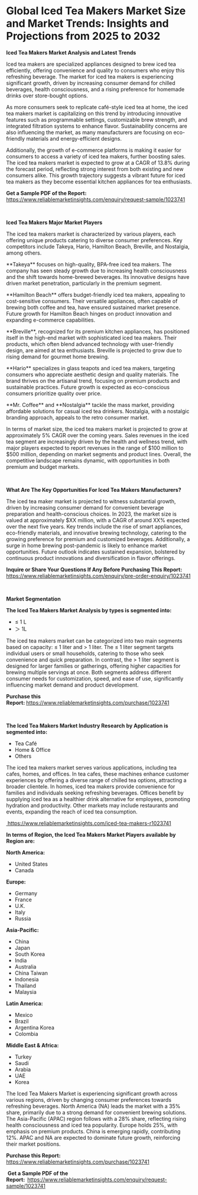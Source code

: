 <p><h1>Global Iced Tea Makers Market Size and Market Trends: Insights and Projections from 2025 to 2032</h1></p><p><strong>Iced Tea Makers Market Analysis and Latest Trends</strong></p>
<p><p>Iced tea makers are specialized appliances designed to brew iced tea efficiently, offering convenience and quality to consumers who enjoy this refreshing beverage. The market for iced tea makers is experiencing significant growth, driven by increasing consumer demand for chilled beverages, health consciousness, and a rising preference for homemade drinks over store-bought options. </p><p>As more consumers seek to replicate café-style iced tea at home, the iced tea makers market is capitalizing on this trend by introducing innovative features such as programmable settings, customizable brew strength, and integrated filtration systems to enhance flavor. Sustainability concerns are also influencing the market, as many manufacturers are focusing on eco-friendly materials and energy-efficient designs. </p><p>Additionally, the growth of e-commerce platforms is making it easier for consumers to access a variety of iced tea makers, further boosting sales. The iced tea makers market is expected to grow at a CAGR of 13.8% during the forecast period, reflecting strong interest from both existing and new consumers alike. This growth trajectory suggests a vibrant future for iced tea makers as they become essential kitchen appliances for tea enthusiasts.</p></p>
<p><strong>Get a Sample PDF of the Report:&nbsp;</strong> <a href="https://www.reliablemarketinsights.com/enquiry/request-sample/1023741?utm_campaign=3216&utm_medium=2&utm_source=Github&utm_content=ia&utm_term=16042025&utm_id=iced-tea-makers">https://www.reliablemarketinsights.com/enquiry/request-sample/1023741</a></p>
<p>&nbsp;</p>
<p><strong>Iced Tea Makers Major Market Players</strong></p>
<p><p>The iced tea makers market is characterized by various players, each offering unique products catering to diverse consumer preferences. Key competitors include Takeya, Hario, Hamilton Beach, Breville, and Nostalgia, among others.</p><p>**Takeya** focuses on high-quality, BPA-free iced tea makers. The company has seen steady growth due to increasing health consciousness and the shift towards home-brewed beverages. Its innovative designs have driven market penetration, particularly in the premium segment.</p><p>**Hamilton Beach** offers budget-friendly iced tea makers, appealing to cost-sensitive consumers. Their versatile appliances, often capable of brewing both coffee and tea, have ensured sustained market presence. Future growth for Hamilton Beach hinges on product innovation and expanding e-commerce capabilities.</p><p>**Breville**, recognized for its premium kitchen appliances, has positioned itself in the high-end market with sophisticated iced tea makers. Their products, which often blend advanced technology with user-friendly design, are aimed at tea enthusiasts. Breville is projected to grow due to rising demand for gourmet home brewing.</p><p>**Hario** specializes in glass teapots and iced tea makers, targeting consumers who appreciate aesthetic design and quality materials. The brand thrives on the artisanal trend, focusing on premium products and sustainable practices. Future growth is expected as eco-conscious consumers prioritize quality over price.</p><p>**Mr. Coffee** and **Nostalgia** tackle the mass market, providing affordable solutions for casual iced tea drinkers. Nostalgia, with a nostalgic branding approach, appeals to the retro consumer market.</p><p>In terms of market size, the iced tea makers market is projected to grow at approximately 5% CAGR over the coming years. Sales revenues in the iced tea segment are increasingly driven by the health and wellness trend, with major players expected to report revenues in the range of $100 million to $500 million, depending on market segments and product lines. Overall, the competitive landscape remains dynamic, with opportunities in both premium and budget markets.</p></p>
<p>&nbsp;</p>
<p><strong>What Are The Key Opportunities For Iced Tea Makers Manufacturers?</strong></p>
<p><p>The iced tea maker market is projected to witness substantial growth, driven by increasing consumer demand for convenient beverage preparation and health-conscious choices. In 2023, the market size is valued at approximately $XX million, with a CAGR of around XX% expected over the next five years. Key trends include the rise of smart appliances, eco-friendly materials, and innovative brewing technology, catering to the growing preference for premium and customized beverages. Additionally, a surge in home brewing post-pandemic is likely to enhance market opportunities. Future outlook indicates sustained expansion, bolstered by continuous product innovations and diversification in flavor offerings.</p></p>
<p><strong>Inquire or Share Your Questions If Any Before Purchasing This Report:</strong> <a href="https://www.reliablemarketinsights.com/enquiry/pre-order-enquiry/1023741?utm_campaign=3216&utm_medium=2&utm_source=Github&utm_content=ia&utm_term=16042025&utm_id=iced-tea-makers">https://www.reliablemarketinsights.com/enquiry/pre-order-enquiry/1023741</a></p>
<p>&nbsp;</p>
<p><strong>Market Segmentation</strong></p>
<p><strong>The Iced Tea Makers Market Analysis by types is segmented into:</strong></p>
<p><ul><li>≤ 1 L</li><li>＞ 1L</li></ul></p>
<p><p>The iced tea makers market can be categorized into two main segments based on capacity: ≤ 1 liter and > 1 liter. The ≤ 1 liter segment targets individual users or small households, catering to those who seek convenience and quick preparation. In contrast, the > 1 liter segment is designed for larger families or gatherings, offering higher capacities for brewing multiple servings at once. Both segments address different consumer needs for customization, speed, and ease of use, significantly influencing market demand and product development.</p></p>
<p><strong>Purchase this Report:&nbsp;</strong><a href="https://www.reliablemarketinsights.com/purchase/1023741?utm_campaign=3216&utm_medium=2&utm_source=Github&utm_content=ia&utm_term=16042025&utm_id=iced-tea-makers">https://www.reliablemarketinsights.com/purchase/1023741</a></p>
<p>&nbsp;</p>
<p><strong>The Iced Tea Makers Market Industry Research by Application is segmented into:</strong></p>
<p><ul><li>Tea Café</li><li>Home & Office</li><li>Others</li></ul></p>
<p><p>The iced tea makers market serves various applications, including tea cafes, homes, and offices. In tea cafes, these machines enhance customer experiences by offering a diverse range of chilled tea options, attracting a broader clientele. In homes, iced tea makers provide convenience for families and individuals seeking refreshing beverages. Offices benefit by supplying iced tea as a healthier drink alternative for employees, promoting hydration and productivity. Other markets may include restaurants and events, expanding the reach of iced tea consumption.</p></p>
<p><a href="https://www.reliablemarketinsights.com/iced-tea-makers-r1023741?utm_campaign=3216&utm_medium=2&utm_source=Github&utm_content=ia&utm_term=16042025&utm_id=iced-tea-makers">&nbsp;https://www.reliablemarketinsights.com/iced-tea-makers-r1023741</a></p>
<p><strong>In terms of Region, the Iced Tea Makers Market Players available by Region are:</strong></p>
<p>
    <p> <strong> North America: </strong>
        <ul>
            <li>United States</li>
            <li>Canada</li>
        </ul>
        </p> 
    <p> <strong> Europe: </strong>
        <ul>
            <li>Germany</li>
            <li>France</li>
            <li>U.K.</li>
            <li>Italy</li>
            <li>Russia</li>
        </ul>
        </p> 
    <p> <strong> Asia-Pacific: </strong>
        <ul>
            <li>China</li>
            <li>Japan</li>
            <li>South Korea</li>
            <li>India</li>
            <li>Australia</li>
            <li>China Taiwan</li>
            <li>Indonesia</li>
            <li>Thailand</li>
            <li>Malaysia</li>
        </ul>
        </p> 
    <p> <strong> Latin America: </strong>
        <ul>
            <li>Mexico</li>
            <li>Brazil</li>
            <li>Argentina Korea</li>
            <li>Colombia</li>
        </ul>
        </p> 
    <p> <strong> Middle East & Africa: </strong>
        <ul>
            <li>Turkey</li>
            <li>Saudi</li>
            <li>Arabia</li>
            <li>UAE</li>
            <li>Korea</li>
        </ul>
    </p>
    </p>
<p><p>The Iced Tea Makers Market is experiencing significant growth across various regions, driven by changing consumer preferences towards refreshing beverages. North America (NA) leads the market with a 35% share, primarily due to a strong demand for convenient brewing solutions. The Asia-Pacific (APAC) region follows with a 28% share, reflecting rising health consciousness and iced tea popularity. Europe holds 25%, with emphasis on premium products. China is emerging rapidly, contributing 12%. APAC and NA are expected to dominate future growth, reinforcing their market positions.</p></p>
<p><strong>Purchase this Report: </strong><a href="https://www.reliablemarketinsights.com/purchase/1023741?utm_campaign=3216&utm_medium=2&utm_source=Github&utm_content=ia&utm_term=16042025&utm_id=iced-tea-makers">https://www.reliablemarketinsights.com/purchase/1023741</a></p>
<p>&nbsp;<strong>Get a Sample PDF of the Report:&nbsp;&nbsp;</strong><a href="https://www.reliablemarketinsights.com/enquiry/request-sample/1023741?utm_campaign=3216&utm_medium=2&utm_source=Github&utm_content=ia&utm_term=16042025&utm_id=iced-tea-makers">https://www.reliablemarketinsights.com/enquiry/request-sample/1023741</a></p>
<p><strong></strong></p>
<p><p></p><p></p><p></p></p>
